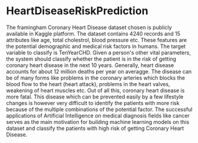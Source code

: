 # HeartDiseaseRiskPrediction

The framingham Coronary Heart Disease dataset chosen is publicly available in Kaggle platform. The dataset contains 4240 records and 15 attributes like age, total cholestrol, blood pressure etc. These features are the potential demographic and medical risk factors in humans. The target variable to classify is TenYearCHD. Given a person's other vital parameters, the system should classify whether the patient is in the risk of getting coronary heart disease in the next 10 years. Generally, heart disease accounts for about 12 million deaths per year on averagge. The disease can be of many forms like problems in the coronary arteries which blocks the blood flow to the heart (heart attack), problems in the heart valves, weakening of heart muscles etc. Out of all this, coronary heart disease is more fatal. This disease which can be prevented easily by a few lifestyle changes is however very difficult to identify the patients with more risk because of the multiple combinations of the potential factor. The successful applications of Artificial Intelligence on medical diagnosis fields like cancer serves as the main motivation for building machine learning models on this dataset and classify the patients with high risk of getting Coronary Heart Disease.
